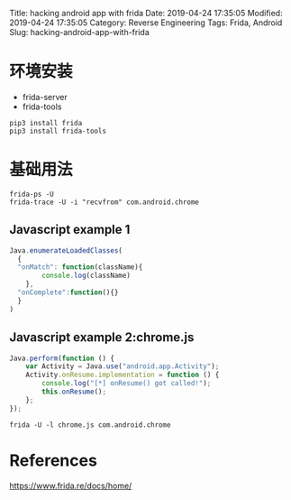 Title: hacking android app with frida
Date: 2019-04-24 17:35:05
Modified: 2019-04-24 17:35:05
Category: Reverse Engineering
Tags: Frida, Android
Slug: hacking-android-app-with-frida

# 环境安装
- frida-server
- frida-tools
```shell
pip3 install frida
pip3 install frida-tools
```

# 基础用法
```shell
frida-ps -U
frida-trace -U -i "recvfrom" com.android.chrome
```

## Javascript example 1
```javascript
Java.enumerateLoadedClasses(
  {
  "onMatch": function(className){ 
        console.log(className) 
    },
  "onComplete":function(){}
  }
)
```

## Javascript example 2:chrome.js
```javascript
Java.perform(function () {
    var Activity = Java.use("android.app.Activity");
    Activity.onResume.implementation = function () {
        console.log("[*] onResume() got called!");
        this.onResume();
    };
});
```

```shell
frida -U -l chrome.js com.android.chrome
```

# References
https://www.frida.re/docs/home/
